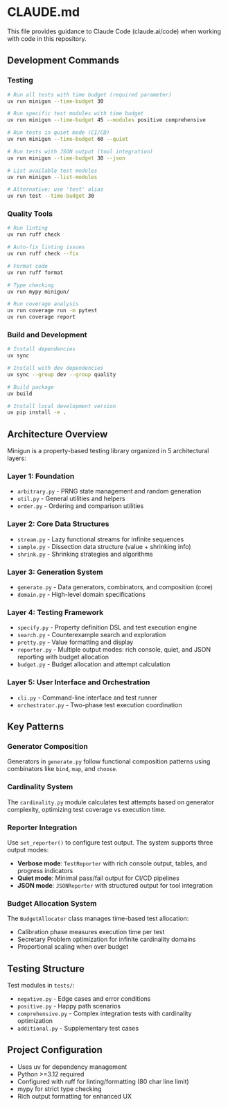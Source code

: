 # CLAUDE.md

This file provides guidance to Claude Code (claude.ai/code) when working with code in this repository.

## Development Commands

### Testing
```bash
# Run all tests with time budget (required parameter)
uv run minigun --time-budget 30

# Run specific test modules with time budget
uv run minigun --time-budget 45 --modules positive comprehensive

# Run tests in quiet mode (CI/CD)
uv run minigun --time-budget 60 --quiet

# Run tests with JSON output (tool integration)
uv run minigun --time-budget 30 --json

# List available test modules
uv run minigun --list-modules

# Alternative: use 'test' alias
uv run test --time-budget 30
```

### Quality Tools
```bash
# Run linting
uv run ruff check

# Auto-fix linting issues
uv run ruff check --fix

# Format code
uv run ruff format

# Type checking
uv run mypy minigun/

# Run coverage analysis
uv run coverage run -m pytest
uv run coverage report
```

### Build and Development
```bash
# Install dependencies
uv sync

# Install with dev dependencies
uv sync --group dev --group quality

# Build package
uv build

# Install local development version
uv pip install -e .
```

## Architecture Overview

Minigun is a property-based testing library organized in 5 architectural layers:

### Layer 1: Foundation
- `arbitrary.py` - PRNG state management and random generation
- `util.py` - General utilities and helpers
- `order.py` - Ordering and comparison utilities

### Layer 2: Core Data Structures
- `stream.py` - Lazy functional streams for infinite sequences
- `sample.py` - Dissection data structure (value + shrinking info)
- `shrink.py` - Shrinking strategies and algorithms

### Layer 3: Generation System
- `generate.py` - Data generators, combinators, and composition (core)
- `domain.py` - High-level domain specifications

### Layer 4: Testing Framework
- `specify.py` - Property definition DSL and test execution engine
- `search.py` - Counterexample search and exploration
- `pretty.py` - Value formatting and display
- `reporter.py` - Multiple output modes: rich console, quiet, and JSON reporting with budget allocation
- `budget.py` - Budget allocation and attempt calculation

### Layer 5: User Interface and Orchestration
- `cli.py` - Command-line interface and test runner
- `orchestrator.py` - Two-phase test execution coordination

## Key Patterns

### Generator Composition
Generators in `generate.py` follow functional composition patterns using combinators like `bind`, `map`, and `choose`.

### Cardinality System
The `cardinality.py` module calculates test attempts based on generator complexity, optimizing test coverage vs execution time.

### Reporter Integration
Use `set_reporter()` to configure test output. The system supports three output modes:
- **Verbose mode**: `TestReporter` with rich console output, tables, and progress indicators
- **Quiet mode**: Minimal pass/fail output for CI/CD pipelines
- **JSON mode**: `JSONReporter` with structured output for tool integration

### Budget Allocation System
The `BudgetAllocator` class manages time-based test allocation:
- Calibration phase measures execution time per test
- Secretary Problem optimization for infinite cardinality domains
- Proportional scaling when over budget

## Testing Structure

Test modules in `tests/`:
- `negative.py` - Edge cases and error conditions
- `positive.py` - Happy path scenarios
- `comprehensive.py` - Complex integration tests with cardinality optimization
- `additional.py` - Supplementary test cases

## Project Configuration

- Uses uv for dependency management
- Python >=3.12 required
- Configured with ruff for linting/formatting (80 char line limit)
- mypy for strict type checking
- Rich output formatting for enhanced UX
